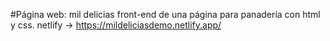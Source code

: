 #Página web: mil delicias 
front-end de una página para panadería con html y css. 
netlify → https://mildeliciasdemo.netlify.app/
